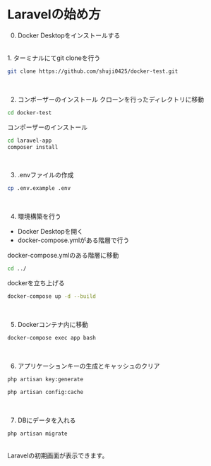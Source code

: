 # Laravelの始め方
0. Docker Desktopをインストールする

<br>
1. ターミナルにてgit cloneを行う

```bash
git clone https://github.com/shuji0425/docker-test.git
```
<br>

2. コンポーザーのインストール
クローンを行ったディレクトリに移動
```bash
cd docker-test
```
コンポーザーのインストール
```bash
cd laravel-app
composer install
```
<br>

3. .envファイルの作成
```bash
cp .env.example .env
```
<br>

4. 環境構築を行う

+ Docker Desktopを開く
+ docker-compose.ymlがある階層で行う

docker-compose.ymlのある階層に移動
```bash
cd ../
```
dockerを立ち上げる
```bash
docker-compose up -d --build
```
<br>

5. Dockerコンテナ内に移動
```bash
docker-compose exec app bash
```
<br>

6. アプリケーションキーの生成とキャッシュのクリア
```bash
php artisan key:generate
```
```bash
php artisan config:cache
```
<br>

7. DBにデータを入れる
```bash
php artisan migrate
```

<br>
Laravelの初期画面が表示できます。
